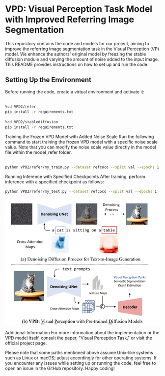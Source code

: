 # VPD: Visual Perception Task Model with Improved Referring Image Segmentation

This repository contains the code and models for our project, aiming to improve the referring image segmentation task in the Visual Perception (VP) model. We enhance the authors' original model by freezing the stable diffusion module and varying the amount of noise added to the input image. This README provides instructions on how to set up and run the code.

## Setting Up the Environment

Before running the code, create a virtual environment and activate it:

```bash

%cd VPD2/refer
pip install -r requirements.txt

%cd VPD2/stablediffusion
pip install -r requirements.txt
```

Training the Frozen VPD Model with Added Noise Scale
Run the following command to start training the frozen VPD model with a specific noise scale value. Note that you can modify the noise scale value directly in the model file within the model_refer folder.

```bash

python VPD2/refer/my_train.py --dataset refcoco --split val --epochs 1 --batch-size 4 --workers 4 --img_size 512
```

Running Inference with Specified Checkpoints
After training, perform inference with a specified checkpoint as follows:

```bash
python VPD2/refer/my_test.py --dataset refcoco --split val --epochs 1 --workers 4 --img_size 512

```

![Alt Text](https://github.com/melvinsevi/MVA-Project-Unleashing-Text-to-Image-Diffusion-Models-for-Visual-Perception/blob/main/VPDgit.png?raw=true)

Additional Information
For more information about the implementation or the VPD model itself, consult the paper, "Visual Perception Task," or visit the official project page.

Please note that some paths mentioned above assume Unix-like systems such as Linux or macOS; adjust accordingly for other operating systems. If you encounter any issues while setting up or running the code, feel free to open an issue in the GitHub repository. Happy coding!

